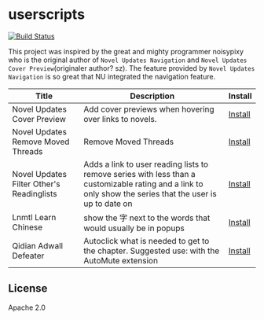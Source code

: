 # userscripts

[![Build Status](https://travis-ci.org/Nazgand/userscripts.svg?branch=master)](https://travis-ci.org/Nazgand/userscripts)

This project was inspired by the great and mighty programmer noisypixy who is the original author of `Novel Updates Navigation` and `Novel Updates Cover Preview`(originaler author? sz). The feature provided by `Novel Updates Navigation` is so great that NU integrated the navigation feature.

| Title | Description | Install |
|---|---|---|
| Novel Updates Cover Preview | Add cover previews when hovering over links to novels. | [Install](https://github.com/Nazgand/userscripts/raw/master/scripts/novelupdates-cover-preview.user.js) |
| Novel Updates Remove Moved Threads | Remove Moved Threads | [Install](https://github.com/Nazgand/userscripts/raw/master/scripts/novelupdates-remove-moved-threads.user.js) |
| Novel Updates Filter Other's Readinglists | Adds a link to user reading lists to remove series with less than a customizable rating and a link to only show the series that the user is up to date on | [Install](https://github.com/Nazgand/userscripts/raw/master/scripts/NovelUpdates-Filter-Others-Readinglist.user.js) |
| Lnmtl Learn Chinese | show the 字 next to the words that would usually be in popups | [Install](https://github.com/Nazgand/userscripts/raw/master/scripts/Lnmtl-Learn-Chinese.user.js) |
| Qidian Adwall Defeater | Autoclick what is needed to get to the chapter. Suggested use: with the AutoMute extension | [Install](https://github.com/Nazgand/userscripts/raw/master/scripts/Qidian-Adwall-Defeater.user.js) |

## License

Apache 2.0
